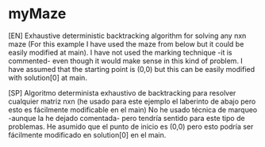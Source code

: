 # myMaze
[EN] Exhaustive deterministic backtracking algorithm for solving any nxn maze (For this example I have used the maze from below but it could be easily modified at main). 
I have not used the marking technique -it is commented- even though it would make sense in this kind of problem.
I have assumed that the starting point is (0,0) but this can be easily modified with solution[0] at main.

[SP] Algoritmo determinista exhaustivo de backtracking para resolver cualquier matriz nxn (he usado para este ejemplo el laberinto de abajo pero esto es fácilmente modificable en el main)
No he usado técnica de marqueo -aunque la he dejado comentada- pero tendría sentido para este tipo de problemas.
He asumido que el punto de inicio es (0,0) pero esto podría ser fácilmente modificado en solution[0] en el main.

